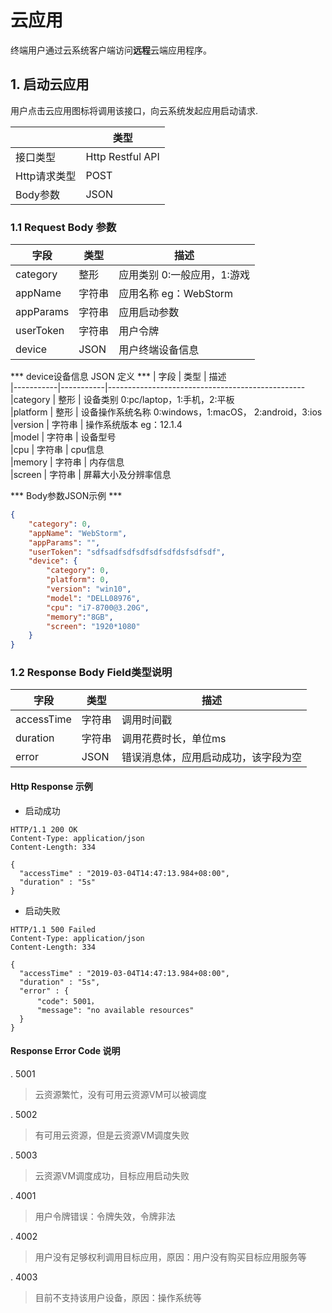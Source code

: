 # 云应用

终端用户通过云系统客户端访问**远程**云端应用程序。

## 1. 启动云应用

用户点击云应用图标将调用该接口，向云系统发起应用启动请求.

|         		|	类型           		|
|---------------|-----------------------|
|接口类型 		|	Http Restful API |
|Http请求类型	|	POST	|
|Body参数		|	JSON	|

### 1.1 Request Body 参数
|       字段  	|	类型     |       描述  				|
|---------------|-----------|---------------------------|
|category		|	整形 	| 应用类别 0:一般应用，1:游戏 	|
|appName		|	字符串	| 应用名称 eg：WebStorm 		|
|appParams		|	字符串	| 应用启动参数			 	|
|userToken		|	字符串	| 用户令牌					|
|device			|	JSON	| 用户终端设备信息				|

*** device设备信息 JSON 定义 ***
|    字段  	|	类型		|       描述  				
|-----------|-----------|-------------------------------------------------
|category	|	整形 	| 设备类别 0:pc/laptop，1:手机，2:平板 	
|platform	|	整形		| 设备操作系统名称 0:windows，1:macOS， 2:android，3:ios 	
|version	|	字符串	| 操作系统版本 eg：12.1.4			 	
|model		|	字符串	| 设备型号				
|cpu		|	字符串	| cpu信息				
|memory		|	字符串	| 内存信息				
|screen		|	字符串	| 屏幕大小及分辨率信息		


*** Body参数JSON示例 ***
```json
{
	"category": 0,
	"appName": "WebStorm",
	"appParams": "",
	"userToken": "sdfsadfsdfsdfsdfsdfdsfsdfsdf",
    "device": {
        "category": 0,
        "platform": 0,
        "version": "win10",
        "model": "DELL08976",
        "cpu": "i7-8700@3.20G",
        "memory":"8GB",
        "screen": "1920*1080"
    }
}
```
### 1.2 Response Body Field类型说明
|    字段  	|	类型		|       描述  				
|-----------|-----------|-------------------------------------------------
|accessTime	|	字符串	| 调用时间戳	
|duration	|	字符串	| 调用花费时长，单位ms	
|error	|	JSON	| 错误消息体，应用启动成功，该字段为空		 	

#### Http Response 示例
- 启动成功
```http
HTTP/1.1 200 OK
Content-Type: application/json
Content-Length: 334

{
  "accessTime" : "2019-03-04T14:47:13.984+08:00",
  "duration" : "5s"
}
```
- 启动失败
```http
HTTP/1.1 500 Failed
Content-Type: application/json
Content-Length: 334

{
  "accessTime" : "2019-03-04T14:47:13.984+08:00",
  "duration" : "5s",
  "error" : {
	  "code": 5001，
	  "message": "no available resources"
  }
}
```
#### Response Error Code 说明
. 5001
> 云资源繁忙，没有可用云资源VM可以被调度

. 5002
> 有可用云资源，但是云资源VM调度失败

. 5003
> 云资源VM调度成功，目标应用启动失败

. 4001
> 用户令牌错误：令牌失效，令牌非法

. 4002
> 用户没有足够权利调用目标应用，原因：用户没有购买目标应用服务等

. 4003
> 目前不支持该用户设备，原因：操作系统等
